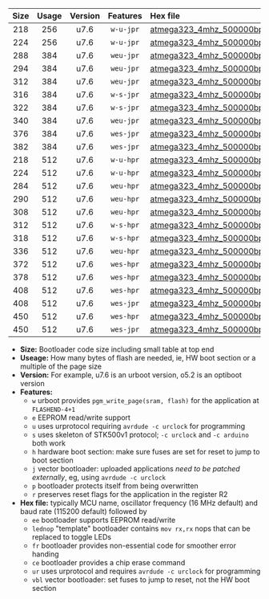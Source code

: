 |Size|Usage|Version|Features|Hex file|
|:-:|:-:|:-:|:-:|:--|
|218|256|u7.6|`w-u-jpr`|[atmega323_4mhz_500000bps_ur_vbl.hex](https://raw.githubusercontent.com/stefanrueger/urboot/main/atmega323_4mhz_500000bps_ur_vbl.hex)|
|224|256|u7.6|`w-u-jpr`|[atmega323_4mhz_500000bps_lednop_ur_vbl.hex](https://raw.githubusercontent.com/stefanrueger/urboot/main/atmega323_4mhz_500000bps_lednop_ur_vbl.hex)|
|288|384|u7.6|`weu-jpr`|[atmega323_4mhz_500000bps_ee_ur_vbl.hex](https://raw.githubusercontent.com/stefanrueger/urboot/main/atmega323_4mhz_500000bps_ee_ur_vbl.hex)|
|294|384|u7.6|`weu-jpr`|[atmega323_4mhz_500000bps_ee_lednop_ur_vbl.hex](https://raw.githubusercontent.com/stefanrueger/urboot/main/atmega323_4mhz_500000bps_ee_lednop_ur_vbl.hex)|
|312|384|u7.6|`weu-jpr`|[atmega323_4mhz_500000bps_ee_lednop_fr_ur_vbl.hex](https://raw.githubusercontent.com/stefanrueger/urboot/main/atmega323_4mhz_500000bps_ee_lednop_fr_ur_vbl.hex)|
|316|384|u7.6|`w-s-jpr`|[atmega323_4mhz_500000bps_vbl.hex](https://raw.githubusercontent.com/stefanrueger/urboot/main/atmega323_4mhz_500000bps_vbl.hex)|
|322|384|u7.6|`w-s-jpr`|[atmega323_4mhz_500000bps_lednop_vbl.hex](https://raw.githubusercontent.com/stefanrueger/urboot/main/atmega323_4mhz_500000bps_lednop_vbl.hex)|
|340|384|u7.6|`weu-jpr`|[atmega323_4mhz_500000bps_ee_lednop_fr_ce_ur_vbl.hex](https://raw.githubusercontent.com/stefanrueger/urboot/main/atmega323_4mhz_500000bps_ee_lednop_fr_ce_ur_vbl.hex)|
|376|384|u7.6|`wes-jpr`|[atmega323_4mhz_500000bps_ee_vbl.hex](https://raw.githubusercontent.com/stefanrueger/urboot/main/atmega323_4mhz_500000bps_ee_vbl.hex)|
|382|384|u7.6|`wes-jpr`|[atmega323_4mhz_500000bps_ee_lednop_vbl.hex](https://raw.githubusercontent.com/stefanrueger/urboot/main/atmega323_4mhz_500000bps_ee_lednop_vbl.hex)|
|218|512|u7.6|`w-u-hpr`|[atmega323_4mhz_500000bps_ur.hex](https://raw.githubusercontent.com/stefanrueger/urboot/main/atmega323_4mhz_500000bps_ur.hex)|
|224|512|u7.6|`w-u-hpr`|[atmega323_4mhz_500000bps_lednop_ur.hex](https://raw.githubusercontent.com/stefanrueger/urboot/main/atmega323_4mhz_500000bps_lednop_ur.hex)|
|284|512|u7.6|`weu-hpr`|[atmega323_4mhz_500000bps_ee_ur.hex](https://raw.githubusercontent.com/stefanrueger/urboot/main/atmega323_4mhz_500000bps_ee_ur.hex)|
|290|512|u7.6|`weu-hpr`|[atmega323_4mhz_500000bps_ee_lednop_ur.hex](https://raw.githubusercontent.com/stefanrueger/urboot/main/atmega323_4mhz_500000bps_ee_lednop_ur.hex)|
|308|512|u7.6|`weu-hpr`|[atmega323_4mhz_500000bps_ee_lednop_fr_ur.hex](https://raw.githubusercontent.com/stefanrueger/urboot/main/atmega323_4mhz_500000bps_ee_lednop_fr_ur.hex)|
|312|512|u7.6|`w-s-hpr`|[atmega323_4mhz_500000bps.hex](https://raw.githubusercontent.com/stefanrueger/urboot/main/atmega323_4mhz_500000bps.hex)|
|318|512|u7.6|`w-s-hpr`|[atmega323_4mhz_500000bps_lednop.hex](https://raw.githubusercontent.com/stefanrueger/urboot/main/atmega323_4mhz_500000bps_lednop.hex)|
|336|512|u7.6|`weu-hpr`|[atmega323_4mhz_500000bps_ee_lednop_fr_ce_ur.hex](https://raw.githubusercontent.com/stefanrueger/urboot/main/atmega323_4mhz_500000bps_ee_lednop_fr_ce_ur.hex)|
|372|512|u7.6|`wes-hpr`|[atmega323_4mhz_500000bps_ee.hex](https://raw.githubusercontent.com/stefanrueger/urboot/main/atmega323_4mhz_500000bps_ee.hex)|
|378|512|u7.6|`wes-hpr`|[atmega323_4mhz_500000bps_ee_lednop.hex](https://raw.githubusercontent.com/stefanrueger/urboot/main/atmega323_4mhz_500000bps_ee_lednop.hex)|
|408|512|u7.6|`wes-hpr`|[atmega323_4mhz_500000bps_ee_lednop_fr.hex](https://raw.githubusercontent.com/stefanrueger/urboot/main/atmega323_4mhz_500000bps_ee_lednop_fr.hex)|
|408|512|u7.6|`wes-jpr`|[atmega323_4mhz_500000bps_ee_lednop_fr_vbl.hex](https://raw.githubusercontent.com/stefanrueger/urboot/main/atmega323_4mhz_500000bps_ee_lednop_fr_vbl.hex)|
|450|512|u7.6|`wes-hpr`|[atmega323_4mhz_500000bps_ee_lednop_fr_ce.hex](https://raw.githubusercontent.com/stefanrueger/urboot/main/atmega323_4mhz_500000bps_ee_lednop_fr_ce.hex)|
|450|512|u7.6|`wes-jpr`|[atmega323_4mhz_500000bps_ee_lednop_fr_ce_vbl.hex](https://raw.githubusercontent.com/stefanrueger/urboot/main/atmega323_4mhz_500000bps_ee_lednop_fr_ce_vbl.hex)|

- **Size:** Bootloader code size including small table at top end
- **Useage:** How many bytes of flash are needed, ie, HW boot section or a multiple of the page size
- **Version:** For example, u7.6 is an urboot version, o5.2 is an optiboot version
- **Features:**
  + `w` urboot provides `pgm_write_page(sram, flash)` for the application at `FLASHEND-4+1`
  + `e` EEPROM read/write support
  + `u` uses urprotocol requiring `avrdude -c urclock` for programming
  + `s` uses skeleton of STK500v1 protocol; `-c urclock` and `-c arduino` both work
  + `h` hardware boot section: make sure fuses are set for reset to jump to boot section
  + `j` vector bootloader: uploaded applications *need to be patched externally*, eg, using `avrdude -c urclock`
  + `p` bootloader protects itself from being overwritten
  + `r` preserves reset flags for the application in the register R2
- **Hex file:** typically MCU name, oscillator frequency (16 MHz default) and baud rate (115200 default) followed by
  + `ee` bootloader supports EEPROM read/write
  + `lednop` "template" bootloader contains `mov rx,rx` nops that can be replaced to toggle LEDs
  + `fr` bootloader provides non-essential code for smoother error handing
  + `ce` bootloader provides a chip erase command
  + `ur` uses urprotocol and requires `avrdude -c urclock` for programming
  + `vbl` vector bootloader: set fuses to jump to reset, not the HW boot section
